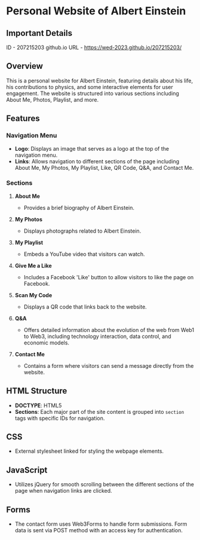 # Personal Website of Albert Einstein

## Important Details
ID - 207215203
github.io URL - https://wed-2023.github.io/207215203/

## Overview
This is a personal website for Albert Einstein, featuring details about his life, his contributions to physics, and some interactive elements for user engagement. The website is structured into various sections including About Me, Photos, Playlist, and more.

## Features

### Navigation Menu
- **Logo**: Displays an image that serves as a logo at the top of the navigation menu.
- **Links**: Allows navigation to different sections of the page including About Me, My Photos, My Playlist, Like, QR Code, Q&A, and Contact Me.

### Sections
1. **About Me**
   - Provides a brief biography of Albert Einstein.
  
2. **My Photos**
   - Displays photographs related to Albert Einstein.
  
3. **My Playlist**
   - Embeds a YouTube video that visitors can watch.
  
4. **Give Me a Like**
   - Includes a Facebook 'Like' button to allow visitors to like the page on Facebook.
  
5. **Scan My Code**
   - Displays a QR code that links back to the website.
  
6. **Q&A**
   - Offers detailed information about the evolution of the web from Web1 to Web3, including technology interaction, data control, and economic models.
  
7. **Contact Me**
   - Contains a form where visitors can send a message directly from the website.

## HTML Structure
- **DOCTYPE**: HTML5
- **Sections**: Each major part of the site content is grouped into `section` tags with specific IDs for navigation.

## CSS
- External stylesheet linked for styling the webpage elements.

## JavaScript
- Utilizes jQuery for smooth scrolling between the different sections of the page when navigation links are clicked.

## Forms
- The contact form uses Web3Forms to handle form submissions. Form data is sent via POST method with an access key for authentication.
